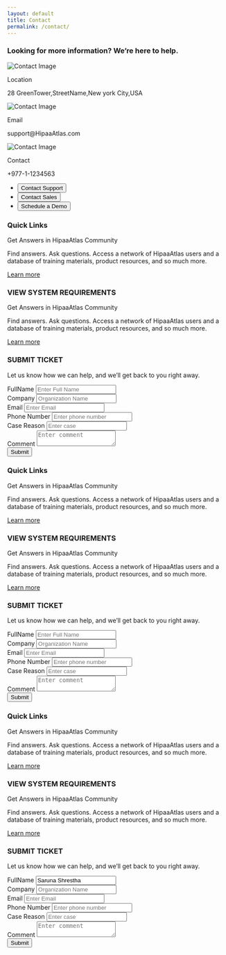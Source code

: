 ```yaml
---
layout: default
title: Contact
permalink: /contact/
---
```

<div class="trust">
    <h3><b>Looking for more information? <span>We’re here to help.</span></b></h3>
    <div class="trust-display">
        <div class="contact-item">
            <img src="{{site.baseurl}}/assets/images/location-contact.png" class="img-fluid" alt="Contact Image">
            <div class="contact-item-desc">
                <p class="head">Location</p>
                <p class="desc">28 GreenTower,StreetName,New york City,USA</p>
            </div>
        </div>
        <div class="contact-item">
            <img src="{{site.baseurl}}/assets/images/email.png" class="img-fluid" alt="Contact Image">
            <div class="contact-item-desc">
                <p class="head">Email</p>
                <p class="desc">support@HipaaAtlas.com</p>
            </div>
        </div>
        <div class="contact-item">
            <img src="{{site.baseurl}}/assets/images/phone-contact.png" class="img-fluid" alt="Contact Image">
            <div class="contact-item-desc">
                <p class="head">Contact</p>
                <p class="desc">+977-1-1234563</p>
            </div>
        </div>
    </div>
</div>
<section class="contact-tabs-section">
    <ul class="nav nav-tabs" id="myTab" role="tablist">
        <li class="nav-item" role="presentation">
            <button class="nav-link active" id="home-tab" data-bs-toggle="tab" data-bs-target="#home-tab-pane" type="button" role="tab" aria-controls="home-tab-pane" aria-selected="true">Contact Support</button>
        </li>
        <li class="nav-item" role="presentation">
            <button class="nav-link" id="profile-tab" data-bs-toggle="tab" data-bs-target="#profile-tab-pane" type="button" role="tab" aria-controls="profile-tab-pane" aria-selected="false">Contact Sales</button>
        </li>
        <li class="nav-item" role="presentation">
            <button class="nav-link" id="contact-tab" data-bs-toggle="tab" data-bs-target="#contact-tab-pane" type="button" role="tab" aria-controls="contact-tab-pane" aria-selected="false">Schedule a Demo</button>
        </li>
        </ul>
        <div class="tab-content" id="myTabContent">
        <div class="tab-pane fade show active" id="home-tab-pane" role="tabpanel" aria-labelledby="home-tab" tabindex="0">
            <div class="form_contents m-0">
                <div class="row gx-0 gx-0n">
                    <div class="col-md-5">
                        <div class="contact-form-left">
                            <div class="item">
                                <h3>Quick Links</h3>
                                <p class="sub-head">Get Answers in HipaaAtlas Community</p>
                                <p class="desc">Find answers. Ask questions. Access a network of HipaaAtlas users and a database of training materials, product resources, and so much more.</p>
                                <a href="#" class="learn-more">Learn more</a>
                            </div>
                            <div class="item">
                                <h3>VIEW SYSTEM REQUIREMENTS</h3>
                                <p class="sub-head">Get Answers in HipaaAtlas Community</p>
                                <p class="desc">Find answers. Ask questions. Access a network of HipaaAtlas users and a database of training materials, product resources, and so much more.</p>
                                <a href="#" class="learn-more">Learn more</a>
                            </div>
                        </div>
                    </div>
                    <div class="col-md-7 displays_center_align">
                        <div class="forms_inner w-100">
                            <h3>SUBMIT TICKET</h3>
                            <p class="mb-5">Let us know how we can help, and we’ll get back to you right away.</p>
                            <form>
                                <div class="mb-5">
                                    <label class="form-label">FullName</label>
                                    <input type="email" class="form-control" placeholder="Enter Full Name"/>
                                </div>
                                <div class="mb-5">
                                    <label class="form-label">Company</label>
                                    <input type="text" class="form-control" placeholder="Organization Name" />
                                </div>
                                <div class="mb-5">
                                    <label class="form-label">Email</label>
                                    <input type="email" class="form-control" placeholder="Enter Email" />
                                </div>
                                <div class="mb-5">
                                    <label class="form-label">Phone Number</label>
                                    <input type="number" class="form-control" placeholder="Enter phone number" />
                                </div>
                                <div class="mb-5">
                                    <label class="form-label">Case Reason</label>
                                    <input type="text" class="form-control" placeholder="Enter case" />
                                </div>
                                <div class="mb-5">
                                    <label class="form-label">Comment</label>
                                    <textarea name="" id="" placeholder="Enter comment" class="w-100"></textarea>
                                </div>
                                <button class="displays_center_align py-3 px-5">Submit</button>
                            </form>
                        </div>
                    </div>
                </div>
            </div>
        </div>
        <div class="tab-pane fade" id="profile-tab-pane" role="tabpanel" aria-labelledby="profile-tab" tabindex="0">
            <div class="form_contents m-0">
                <div class="row gx-0 gx-0n">
                    <div class="col-md-5">
                        <div class="contact-form-left">
                            <div class="item">
                                <h3>Quick Links</h3>
                                <p class="sub-head">Get Answers in HipaaAtlas Community</p>
                                <p class="desc">Find answers. Ask questions. Access a network of HipaaAtlas users and a database of training materials, product resources, and so much more.</p>
                                <a href="#" class="learn-more">Learn more</a>
                            </div>
                            <div class="item">
                                <h3>VIEW SYSTEM REQUIREMENTS</h3>
                                <p class="sub-head">Get Answers in HipaaAtlas Community</p>
                                <p class="desc">Find answers. Ask questions. Access a network of HipaaAtlas users and a database of training materials, product resources, and so much more.</p>
                                <a href="#" class="learn-more">Learn more</a>
                            </div>
                        </div>
                    </div>
                    <div class="col-md-7 displays_center_align">
                        <div class="forms_inner w-100">
                            <h3>SUBMIT TICKET</h3>
                            <p class="mb-5">Let us know how we can help, and we’ll get back to you right away.</p>
                            <form>
                                <div class="mb-5">
                                    <label class="form-label">FullName</label>
                                    <input type="email" class="form-control" placeholder="Enter Full Name" />
                                </div>
                                <div class="mb-5">
                                    <label class="form-label">Company</label>
                                    <input type="text" class="form-control" placeholder="Organization Name" />
                                </div>
                                <div class="mb-5">
                                    <label class="form-label">Email</label>
                                    <input type="email" class="form-control" placeholder="Enter Email" />
                                </div>
                                <div class="mb-5">
                                    <label class="form-label">Phone Number</label>
                                    <input type="number" class="form-control" placeholder="Enter phone number" />
                                </div>
                                <div class="mb-5">
                                    <label class="form-label">Case Reason</label>
                                    <input type="text" class="form-control" placeholder="Enter case" />
                                </div>
                                <div class="mb-5">
                                    <label class="form-label">Comment</label>
                                    <textarea name="" id="" placeholder="Enter comment" class="w-100"></textarea>
                                </div>
                                <button class="displays_center_align py-3 px-5">Submit</button>
                            </form>
                        </div>
                    </div>
                </div>
            </div>
        </div>
        <div class="tab-pane fade" id="contact-tab-pane" role="tabpanel" aria-labelledby="contact-tab" tabindex="0">
            <div class="form_contents m-0">
                <div class="row gx-0 gx-0n">
                    <div class="col-md-5">
                        <div class="contact-form-left">
                            <div class="item">
                                <h3>Quick Links</h3>
                                <p class="sub-head">Get Answers in HipaaAtlas Community</p>
                                <p class="desc">Find answers. Ask questions. Access a network of HipaaAtlas users and a database of training materials, product resources, and so much more.</p>
                                <a href="#" class="learn-more">Learn more</a>
                            </div>
                            <div class="item">
                                <h3>VIEW SYSTEM REQUIREMENTS</h3>
                                <p class="sub-head">Get Answers in HipaaAtlas Community</p>
                                <p class="desc">Find answers. Ask questions. Access a network of HipaaAtlas users and a database of training materials, product resources, and so much more.</p>
                                <a href="#" class="learn-more">Learn more</a>
                            </div>
                        </div>
                    </div>
                    <div class="col-md-7 displays_center_align">
                        <div class="forms_inner w-100">
                            <h3>SUBMIT TICKET</h3>
                            <p class="mb-5">Let us know how we can help, and we’ll get back to you right away.</p>
                            <form>
                                <div class="mb-5">
                                    <label class="form-label">FullName</label>
                                    <input type="email" class="form-control" placeholder="Enter Email" value="Saruna Shrestha" />
                                </div>
                                <div class="mb-5">
                                    <label class="form-label">Company</label>
                                    <input type="text" class="form-control" placeholder="Organization Name" />
                                </div>
                                <div class="mb-5">
                                    <label class="form-label">Email</label>
                                    <input type="email" class="form-control" placeholder="Enter Email" />
                                </div>
                                <div class="mb-5">
                                    <label class="form-label">Phone Number</label>
                                    <input type="number" class="form-control" placeholder="Enter phone number" />
                                </div>
                                <div class="mb-5">
                                    <label class="form-label">Case Reason</label>
                                    <input type="text" class="form-control" placeholder="Enter case" />
                                </div>
                                <div class="mb-5">
                                    <label class="form-label">Comment</label>
                                    <textarea name="" id="" placeholder="Enter comment" class="w-100"></textarea>
                                </div>
                                <button class="displays_center_align py-3 px-5">Submit</button>
                            </form>
                        </div>
                    </div>
                </div>
            </div>
        </div>
        </div>
</section>